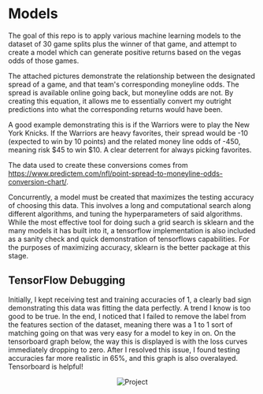 Models
======


The goal of this repo is to apply various machine learning models to the dataset of 30 game splits plus the winner of that game, and attempt to create a model which can generate positive returns based on the vegas odds of those games. 


The attached pictures demonstrate the relationship between the designated spread of a game, and that team's corresponding moneyline odds. The spread is available online going back, but moneyline odds are not. By creating this equation, it allows me to essentially convert my outright predictions into what the corresponding returns would have been. 

A good example demonstrating this is if the Warriors were to play the New York Knicks. If the Warriors are heavy favorites, their spread would be -10 (expected to win by 10 points) and the related money line odds of -450, meaning risk $45 to win $10. A clear deterrent for always picking favorites. 

The data used to create these conversions comes from https://www.predictem.com/nfl/point-spread-to-moneyline-odds-conversion-chart/. 


Concurrently, a model must be created that maximizes the testing accuracy of choosing this data. This involves a long and computational search along different algorithms, and tuning the hyperparameters of said algorithms. While the most effective tool for doing such a grid search is sklearn and the many models it has built into it, a tensorflow implementation is also included as a sanity check and quick demonstration of tensorflows capabilities. For the purposes of maximizing accuracy, sklearn is the better package at this stage. 



TensorFlow Debugging
--------------------


Initially, I kept receiving test and training accuracies of 1, a clearly bad sign demonstrating this data was fitting the data perfectly. A trend I know is too good to be true. In the end, I noticed that I failed to remove the label from the features section of the dataset, meaning there was a 1 to 1 sort of matching going on that was very easy for a model to key in on. On the tensorboard graph below, the way this is displayed is with the loss curves immediately dropping to zero. After I resolved this issue, I found testing accuracies far more realistic in 65%, and this graph is also overalayed. Tensorboard is helpful!



<center>

![Project](https://github.com/nkasmanoff/NBA-Predictions/blob/master/model/lossgraph.png)


</center>

